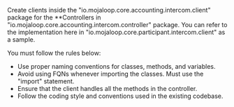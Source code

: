 Create clients inside the "io.mojaloop.core.accounting.intercom.client" package for
the **Controllers in "io.mojaloop.core.accounting.intercom.controller" package.
You can refer to the implementation here in "io.mojaloop.core.participant.intercom.client" as a sample.

You must follow the rules below:
- Use proper naming conventions for classes, methods, and variables.
- Avoid using FQNs whenever importing the classes. Must use the "import" statement.
- Ensure that the client handles all the methods in the controller.
- Follow the coding style and conventions used in the existing codebase.